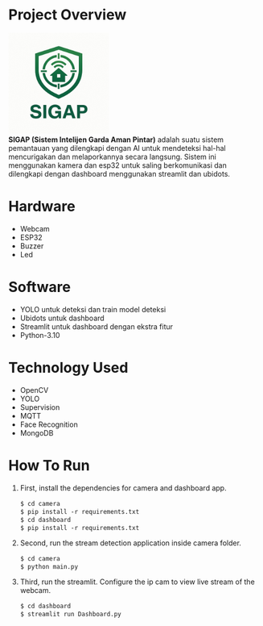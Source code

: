 # Project Overview
<img src="images/logo.jpeg" width="200" height="200" /><br />
**SIGAP (Sistem Intelijen Garda Aman Pintar)** adalah suatu sistem pemantauan yang dilengkapi dengan AI untuk mendeteksi hal-hal mencurigakan dan melaporkannya secara langsung. Sistem ini menggunakan kamera dan esp32 untuk saling berkomunikasi dan dilengkapi dengan dashboard menggunakan streamlit dan ubidots.

# Hardware
- Webcam
- ESP32
- Buzzer
- Led

# Software
- YOLO untuk deteksi dan train model deteksi
- Ubidots untuk dashboard
- Streamlit untuk dashboard dengan ekstra fitur
- Python-3.10

# Technology Used
- OpenCV
- YOLO
- Supervision
- MQTT
- Face Recognition
- MongoDB

# How To Run
1. First, install the dependencies for camera and dashboard app.
	```
	$ cd camera
	$ pip install -r requirements.txt
	$ cd dashboard
	$ pip install -r requirements.txt
	```
2. Second, run the stream detection application inside camera folder.<br/>
	```
	$ cd camera
	$ python main.py
	```
3. Third, run the streamlit. Configure the ip cam to view live stream of the webcam.
	```
	$ cd dashboard
	$ streamlit run Dashboard.py
	```